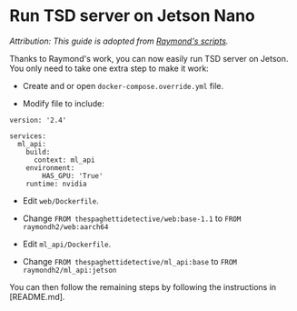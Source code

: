 # Run TSD server on Jetson Nano

*Attribution: This guide is adopted from [Raymond's scripts](https://gist.github.com/RaymondHimle/5c06454f09f0e370ec0673835fb53dba).*

Thanks to Raymond's work, you can now easily run TSD server on Jetson. You only need to take one extra step to make it work:

- Create and or open `docker-compose.override.yml` file.

- Modify file to include:

```
version: '2.4'

services:
  ml_api:
    build:
      context: ml_api
    environment:
        HAS_GPU: 'True'
    runtime: nvidia
```

- Edit `web/Dockerfile`.

- Change `FROM thespaghettidetective/web:base-1.1` to `FROM raymondh2/web:aarch64`

- Edit `ml_api/Dockerfile`.

- Change `FROM thespaghettidetective/ml_api:base` to `FROM raymondh2/ml_api:jetson`

You can then follow the remaining steps by following the instructions in [README.md].
